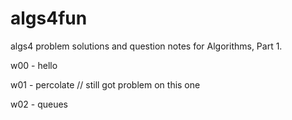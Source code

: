 # algs4fun
algs4 problem solutions and question notes for Algorithms, Part 1.

w00 - hello

w01 - percolate  // still got problem on this one

w02 - queues
